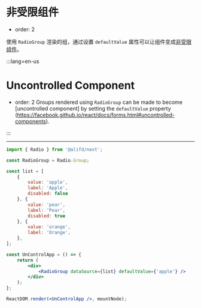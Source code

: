 # 非受限组件

- order: 2

使用 `RadioGroup` 渲染的组，通过设置 `defaultValue` 属性可以让组件变成[非受限组件](https://facebook.github.io/react/docs/forms.html#uncontrolled-components)。


:::lang=en-us
# Uncontrolled Component
- order: 2
Groups rendered using `RadioGroup` can be made to become [uncontrolled component] by setting the `defaultValue` property (https://facebook.github.io/react/docs/forms.html#uncontrolled-components).

:::

---

````jsx
import { Radio } from '@alifd/next';

const RadioGroup = Radio.Group;

const list = [
    {
        value: 'apple',
        label: 'Apple',
        disabled: false
    }, {
        value: 'pear',
        label: 'Pear',
        disabled: true
    }, {
        value: 'orange',
        label: 'Orange',
    },
];

const UnControlApp = () => {
    return (
        <div>
            <RadioGroup dataSource={list} defaultValue={'apple'} />
        </div>
    );
};

ReactDOM.render(<UnControlApp />, mountNode);
````
